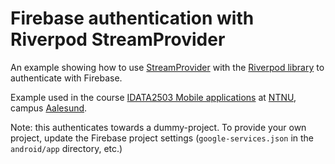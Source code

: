 # Firebase authentication with Riverpod StreamProvider

An example showing how to use [StreamProvider](https://riverpod.dev/docs/providers/stream_provider/)
with the [Riverpod library](https://riverpod.dev/) to authenticate with Firebase.

Example used in the
course [IDATA2503 Mobile applications](https://www.ntnu.edu/studies/courses/IDATA2503)
at [NTNU](https://ntnu.edu), campus [Aalesund](https://www.ntnu.edu/alesund).

Note: this authenticates towards a dummy-project. To provide your own project, update the Firebase
project settings (`google-services.json` in the `android/app` directory, etc.)